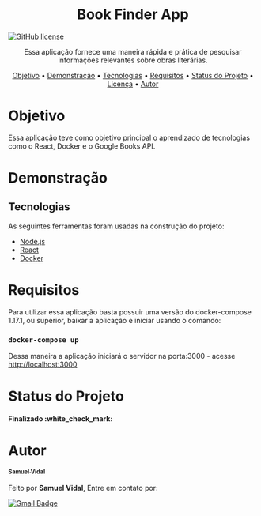 <h1 align="center">Book Finder App</h1>

[![GitHub license](https://img.shields.io/github/license/Samuelvidal99/book-finder-app)](https://github.com/Samuelvidal99/book-finder-app/blob/master/LICENSE)

<p align="center">Essa aplicação fornece uma maneira rápida e prática de pesquisar informações relevantes sobre obras literárias.</p>

<p align="center">
 <a href="#objetivo">Objetivo</a> •
 <a href="#demonstração">Demonstração</a> • 
 <a href="#tecnologias">Tecnologias</a> • 
 <a href="#requisitos">Requisitos</a> • 
 <a href="#status-do-projeto">Status do Projeto</a> • 
 <a href="#licenc-a">Licença</a> • 
 <a href="#autor">Autor</a>
</p>

<h1>Objetivo</h1>
<p1>Essa aplicação teve como objetivo principal o aprendizado de tecnologias como o React, Docker e o Google Books API.</p1>

<h1>Demonstração</h1>

## Tecnologias

As seguintes ferramentas foram usadas na construção do projeto:

- [Node.js](https://nodejs.org/en/)
- [React](https://pt-br.reactjs.org/)
- [Docker](https://www.docker.com/)

<h1>Requisitos</h1>
<p1>Para utilizar essa aplicação basta possuir uma versão do docker-compose 1.17.1, ou superior, baixar a aplicação e iniciar usando o comando: <br></p1>

### `docker-compose up`

<p1>Dessa maneira a aplicação iniciará o servidor na porta:3000 - acesse </p1><a href='http://localhost:3000'>http://localhost:3000</a>
<h1>Status do Projeto</h1>
<h4>Finalizado :white_check_mark:</h4>

<h1>Autor</h1>
<a href="https://github.com/Samuelvidal99"><sub><b>Samuel Vidal</b></sub></a><br><br>
Feito por <b>Samuel Vidal</b>, Entre em contato por: 

[![Gmail Badge](https://img.shields.io/badge/-samuelvsantos2018@gmail.com-c14438?style=flat-square&logo=Gmail&logoColor=white&link=mailto:samuelvsantos2018@gmail.com)](mailto:samuelvsantos2018@gmail.com)



